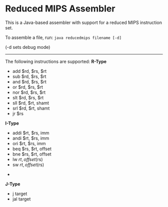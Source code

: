 Reduced MIPS Assembler
======================

This is a Java-based assembler with support for a reduced MIPS instruction set.

To assemble a file, run:
`java reducedmips filename [-d]`

(-d sets debug mode)

---

The following instructions are supported:
**R-Type**
* add $rd, $rs, $rt
* sub $rd, $rs, $rt
* and $rd, $rs, $rt
* or $rd, $rs, $rt
* nor $rd, $rs, $rt
* slt $rd, $rs, $rt
* sll $rd, $rt, shamt
* srl $rd, $rt, shamt
* jr $rs

**I-Type**
* addi $rt, $rs, imm
* andi $rt, $rs, imm
* ori $rt, $rs, imm
* beq $rs, $rt, offset
* bne $rs, $rt, offset
* lw $rt, offset($rs)
* sw $rt, offset($rs)

-
**J-Type**
* j target
* jal target
